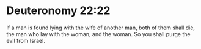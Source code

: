 # Deuteronomy 22:22

If a man is found lying with the wife of another man, both of them shall die, the man who lay with the woman, and the woman. So you shall purge the evil from Israel.
